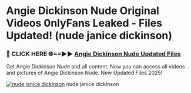 # Angie Dickinson Nude Original Videos 0nlyFans Leaked - Files Updated! (nude janice dickinson)

<h3>🔴 CLICK HERE 🌐==►► <a href="https://tinyurl.com/2p9ay9w9" rel="nofollow">Angie Dickinson Nude Updated Files</a></h3>

Get Angie Dickinson Nude and all content. Now you can access all videos and pictures of Angie Dickinson Nude. New Updated Files 2025!

[![nude janice dickinson](https://i.imgur.com/KQgVmj3.gif)](https://tinyurl.com/2p9ay9w9)
nude janice dickinson